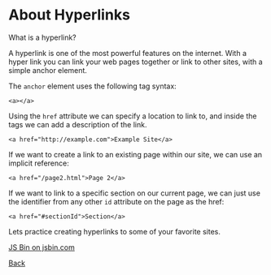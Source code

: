 # About Hyperlinks

What is a hyperlink?

A hyperlink is one of the most powerful features on the internet. With a hyper link you can link your web pages together or link to other sites, with a simple anchor element.

The `anchor` element uses the following tag syntax:

```
<a></a>
```

Using the `href` attribute we can specify a location to link to, and inside the tags we can add a description of the link.

```
<a href="http://example.com">Example Site</a>
```

If we want to create a link to an existing page within our site, we can use an implicit reference:

```
<a href="/page2.html">Page 2</a>
```

If we want to link to a specific section on our current page, we can just use the identifier from any other `id` attribute on the page as the href:

```
<a href="#sectionId">Section</a>
```

Lets practice creating hyperlinks to some of your favorite sites.

<a class="jsbin-embed" href="https://jsbin.com/haderu/1/embed?html,output">JS Bin on jsbin.com</a>

[Back](.)
